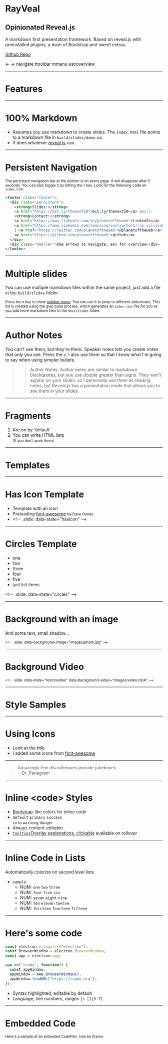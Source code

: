 <!-- .slide: data-state="title" -->

# RayVeal

## Opinionated Reveal.js

A markdown first presentation framework. Based on reveal.js with preinstalled plugins, a dash of Bootstrap and sweet extras.

<a class="btn btn-lg btn-danger text-white mr-3" href="https://github.com/planetoftheweb/rayveal">Github Repo</a>

<div class="small mt-4"><span class="badge badge-light mr-1 ml-2">&larr; &rarr;</span> navigate
<span class="badge badge-light mr-1 ml-2">t</span>toolbar
<span class="badge badge-light mr-1 ml-2">m</span>menu
<span class="badge badge-light mr-1 ml-2">esc</span>overview</div>

---

<!-- .slide: data-state="title" class="bg-dark"-->

# Features

---

# 100% Markdown

- Assumes you use markdown to create slides. The `index.html` file points to a markdown file in `build/slides/demo.md`.
- It does whatever [reveal.js](https://github.com/hakimel/reveal.js) can.

---

# Persistent Navigation

<small>The persistent navigation bar at the bottom is on every page. It will disappear after 5 seconds. You can also toggle it by hitting the `t` key. Look for the following code on `index.html`</small>

```html
<footer class="footer">
  <div class="persistent">
    <strong>Slides:</strong>
    <a href="https://bit.ly/thenext50">bit.ly/thenext50</a> &bull;
    <strong>Contact:</strong>
    <a href="https://www.linkedin.com/in/planetoftheweb">LinkedIn</a> |
    <a href="https://www.linkedin.com/learning/instructors/ray-villalobos">courses</a>
    | <a href="https://twitter.com/planetoftheweb">@planetoftheweb</a> |
    <a href="https://github.com/planetoftheweb">github</a>
  </div>
  <div class="smaller">Use arrows to navigate, esc for overview</div>
</footer>
```

---

# Multiple slides

You can use multiple markdown files within the same project, just add a file in the `build/slides` folder.

<small>Press the `m` key to show [sidebar menu](https://github.com/denehyg/reveal.js-menu). You can use it to jump to different slideshows. This list is created using the gulp build process, which generates an `index.json` file for you as you add more markdown files to the `docs/slides` folder.</small>

---

# Author Notes

You can't see them, but they're there. Speaker notes lets you create notes that only you see. Press the `s`. I also use them so that I know what I'm going to say when using simpler bullets.

> > Author Notes: Author notes are similar to markdown blockquotes, but you use double greater than signs. They won't appear on your slides, so I personally use them as reading notes, but Reveal.js has a presentation mode that allows you to see them in your slides.

---

# Fragments

1. Are on by 'default'
1. You can write HTML lists<br><small>(If you don't want them)</small>

---

<!-- .slide: data-state="title" class="bg-dark" -->

# Templates

---

<!-- .slide: data-state="hasicon" -->

# <i class="fab fa-html5"></i> Has Icon Template

- Template with an icon
- Preloading [font-awesome](https://fontawesome.com) <small>by Dave Gandy</small>
- &lt;!-- .slide: data-state="hasicon" --&gt;

---

<!-- .slide: data-state="circles" -->

# Circles Template

- one
- two
- three
- four
- five
- just list items

&lt;!-- .slide: data-state="circles" --&gt;

---

<!-- .slide: data-state="textonimage" data-background-image="images/photo.jpg" -->

# Background with an image

And some text, small shadow...

<small>&lt;!-- .slide: data-background-image="images/photo.jpg" --&gt;</small>

---

# Background Video

<!-- .slide: data-state="textonvideo" data-background-video="images/video.mp4" -->

<small>&lt;!-- .slide: data-state="textonvideo" data-background-video="images/video.mp4" --&gt;</small>

---

<!-- .slide: data-state="title" class="bg-dark" -->

# Style Samples

---

# Using Icons <a class="btn btn-danger btn-lg text-white fab fa-codepen" href="https://codepen.io/planetoftheweb/pen/oJOwYb"></a> <a class="btn btn-primary btn-lg text-white fab fa-linkedin-in" href="https://www.linkedin.com/learning/instructors/ray-villalobos"></a> <a class="btn btn-success btn-lg text-white fab fa-github-alt" href="https://github.com/planetoftheweb"></a>

- Look at the title
- I added some icons from [font-awesome](https://fontawesome.com)

---

<!-- .slide: data-state="hasquote" class="bg-dark" -->

<blockquote>
 <i class="fa fa-quote-left text-secondary" aria-hidden="true"></i>
Amazingly few discotheques provide jukeboxes
 <i class="fa fa-quote-right text-secondary" aria-hidden="true"></i> 
  <footer class="fragment text-secondary">--Dr. Panagram</footer>
</blockquote>

---

# Inline &lt;code&gt; Styles

- [Bootstrap](https://getbootstrap.com)-like colors for inline code
- `default` <code class="code-primary">primary</code> <code class="code-success">success</code><br><code class="code-info">info</code> <code class="code-warning">warning</code> <code class="code-danger">danger</code>
- Always content-editable
- <a class="tooltip" href="#">`tooltips`<span>Overlay explanations, clickable</span></a> available on rollover

---

# Inline Code in Lists

Automatically colorize on second level lists<br>

- `sample`
  - NUM: `one` `two` `three`
  - NUM: `four` `five` `six`
  - NUM: `seven` `eight` `nine`
  - NUM: `ten` `eleven` `twelve`
  - NUM: `thirteen` `fourteen` `fifteen`

---

# Here's some code

```js [1|5-7]
const electron = require("electron");
const BrowserWindow = electron.BrowserWindow;
const app = electron.app;

app.on("ready", function() {
  const appWindow;
  appWindow = new BrowserWindow();
  appWindow.loadURL("https://raybo.org");
});
```

- Syntax highlighted, editable by default
- Language, line numbers, ranges `js [1|5-7]`

---

# Embedded Code

<small>Here's a sample of an embeded CodePen. Use an iframe.</small>

<iframe height='300' scrolling='no' title='Bootstrap 4' data-src='//codepen.io/planetoftheweb/embed/bgdOzX/?height=300&theme-id=27192&default-tab=html,result&embed-version=2&editable=true' frameborder='no' allowtransparency='true' allowfullscreen='true' style='width: 100%; min-height: 50vh;'>See the Pen <a href='https://codepen.io/planetoftheweb/pen/bgdOzX/'>Bootstrap 4</a> by Ray Villalobos (<a href='https://codepen.io/planetoftheweb'>@planetoftheweb</a>) on <a href='https://codepen.io'>CodePen</a>.
</iframe>

---

# Tables

Here's what a table looks like.<br>Use the <a href="https://www.tablesgenerator.com/markdown_tables">tables generator</a> to help you write the markdown.

|                  | Extra small <small>< 768px</small> | Small <small> &ge; 768px</small> | Medium <small>&ge;992px</small> | Large <small>&ge;1200px</small> |
| ---------------- | ---------------------------------- | -------------------------------- | ------------------------------- | ------------------------------- |
| **Container**    | Auto                               | 750px                            | 970px                           | 1170px                          |
| **Size**         | .col-xs-                           | .col-sm-                         | .col-md-                        | .col-lg-                        |
| **Column width** | Auto                               | ~62px                            | ~81px                           | ~97px                           |

---

<!-- .slide: data-state="title" class="bg-dark" -->

# Bootstrap Support

---

# Bootstrap Cards

<span class="small">Some styles from the [bootstrap framework](https://getbootstrap.com/) can be real useful...like bootstrap cards. Combine them with reveal fragment transitions.</span>

<div class="card-deck mx-5">
<div class="card fragment fade-in-then-semi-out">
  <img data-src="images/photo.jpg" class="card-img-top img-fluid" alt="Sample Image">
  <div class="card-body">
    <h4 class="card-title">Card title</h4>
    <p class="card-text">Some quick example text to build on the card title and make up the bulk of the card's content.</p>
    <a href="#" class="btn btn-primary text-white">Go somewhere</a>
  </div>
</div>
<div class="card fragment fade-in-then-semi-out">
  <img data-src="images/photo.jpg" class="card-img-top  img-fluid" alt="Sample Image">
  <div class="card-body">
    <h4 class="card-title">Card title</h4>
    <p class="card-text">Some quick example text to build on the card title and make up the bulk of the card's content.</p>
    <a href="#" class="btn btn-primary text-white">Go somewhere</a>
  </div>
</div>
<div class="card fragment fade-in-then-semi-out">
  <img data-src="images/photo.jpg" class="card-img-top  img-fluid" alt="Sample Image">
  <div class="card-body">
    <h4 class="card-title">Card title</h4>
    <p class="card-text">Some quick example text to build on the card title and make up the bulk of the card's content.</p>
    <a href="#" class="btn btn-primary text-white">Go somewhere</a>
  </div>
</div>
</div>
---

# Stages of a project

<p class="small">List groups are another nice component you can use.<br>Here's the classic six stages of a project: </p>

<ul class="list-group">
  <li class="list-group-item fragment fade-down"><i class="far fa-smile"></i> Enthusiasm</li>
  <li class="list-group-item fragment fade-down">Disillusionment</li>
  <li class="list-group-item  d-flex justify-content-between align-items-center fragment fade-down">Panic <span class="badge badge-danger badge-pill"><i class="fas fa-star text-white"></i></span>
  </li>
  <li class="list-group-item fragment fade-down">
    Search for the guilty
  </li>
  <li class="list-group-item fragment fade-down">
    Punishment of the innocent
  </li>
  <li class="list-group-item fragment fade-in-then-semi-out">
    Praise for the non-participants
  </li>
</ul>

---

# Alerts

<div class="mx-5">
  <div class="alert alert-danger fragment">
    <h2 class="alert-heading">Danger Will Robinson</h2>
    <hr>
    <p>A few adjustments to other Bootstrap components like alerts, can yield some pretty cool layouts for very little markup.</p>
  </div>

  <div class="alert alert-success fragment">
    <p>The alert contextual colors will also work here, so go nuts with these styles.</p>
  </div>
</div>

---

<!-- .slide: data-state="title" class="bg-dark" -->

# Installation

---

# Installing

1. Grab/Fork from [repo](http://github.com/planetoftheweb/rayveal)
1. `build` folder has presentation
1. `build/slides/demo.md` subfolder has sample markdown
1. `slides/index.json` has a list of presentations (optional)

---

# Running locally

1. Run `$ npm install` from your terminal
1. Edit `build/slides/demo.md` or add `*.md files`
1. Run `$ npm start` from your terminal
1. Generates the `build/slides/index.json` file (index)
1. Creates a live reload server
